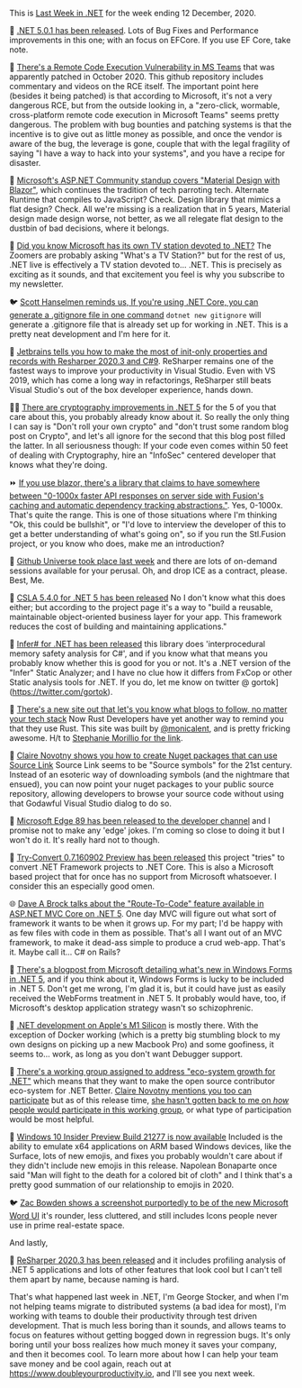 This is [Last Week in .NET](https://podcast.lastweekin.net) for the week ending 12 December, 2020.

📢 [.NET 5.0.1 has been released](https://devblogs.microsoft.com/dotnet/net-december-2020/). Lots of Bug Fixes and Performance improvements in this one; with an focus on EFCore.  If you use EF Core, take note.

🚨 [There's a Remote Code Execution Vulnerability in MS Teams](https://github.com/oskarsve/ms-teams-rce) that was apparently patched in October 2020.  This github repository includes commentary and videos on the RCE itself.  The important point here (besides it being patched) is that according to Microsoft, it's not a very dangerous RCE, but from the outside looking in, a "zero-click, wormable, cross-platform remote code execution in Microsoft Teams" seems pretty dangerous.  The problem with bug bounties and patching systems is that the incentive is to give out as little money as possible, and once the vendor is aware of the bug, the leverage is gone, couple that with the legal fragility of saying "I have a way to hack into your systems", and you have a recipe for disaster.  

🎥 [Microsoft's ASP.NET Community standup covers "Material Design with Blazor"](https://www.youtube.com/watch?v=yzLDvQ-bOw8&list=PLdo4fOcmZ0oX-DBuRG4u58ZTAJgBAeQ-t&index=3), which continues the tradition of tech parroting tech.  Alternate Runtime that compiles to JavaScript? Check. Design library that mimics a flat design? Check.  All we're missing is a realization that in 5 years, Material design made design worse, not better, as we all relegate flat design to the dustbin of bad decisions, where it belongs.

🎥 [Did you know Microsoft has its own TV station devoted to .NET?](https://dotnet.microsoft.com/live) The Zoomers are probably asking "What's a TV Station?" but for the rest of us, .NET live is effectively a TV station devoted to... .NET.  This is precisely as exciting as it sounds, and that excitement you feel is why you subscribe to my newsletter.

🐦 [Scott Hanselmen reminds us, If you're using .NET Core, you can generate a .gitignore file in one command](https://twitter.com/shanselman/status/1336118656896397312?s=20)  `dotnet new gitignore` will generate a .gitignore file that is already set up for working in .NET.  This is a pretty neat development and I'm here for it. 

🎌 [Jetbrains tells you how to make the most of init-only properties and records with Resharper 2020.3 and C#9](https://blog.jetbrains.com/dotnet/2020/12/07/use-c-9-records-and-init-only-properties-in-resharper-and-rider-2020-3).  ReSharper remains one of the fastest ways to improve your productivity in Visual Studio.  Even with VS 2019, which has come a long way in refactorings, ReSharper still beats Visual Studio's out of the box developer experience, hands down.

👩‍💻 [There are cryptography improvements in .NET 5](https://www.tpeczek.com/2020/12/cryptography-improvements-in-net-5.html) for the 5 of you that care about this, you probably already know about it.  So really the only thing I can say is "Don't roll your own crypto" and "don't trust some random blog post on Crypto", and let's all ignore for the second that this blog post filled the latter.  In all seriousness though: If your code even comes within 50 feet of dealing with Cryptography, hire an "InfoSec" centered developer that knows what they're doing.

⏩ [If you use blazor, there's a library that claims to have somewhere between "0-1000x faster API responses on server side with Fusion's caching and automatic dependency tracking abstractions."](https://github.com/servicetitan/Stl.Fusion).  Yes, 0-1000x.  That's quite the range.   This is one of those situations where I'm thinking "Ok, this could be bullshit", or "I'd love to interview the developer of this to get a better understanding of what's going on", so if you run the Stl.Fusion project, or you know who does, make me an introduction?

🤼 [Github Universe took place last week](https://githubuniverse.com/) and there are lots of on-demand sessions available for your perusal.  Oh, and drop ICE as a contract, please. Best, Me.

🎁 [CSLA 5.4.0 for .NET 5 has been released](https://github.com/MarimerLLC/csla/releases/tag/v5.4.0) No I don't know what this does either; but according to the project page it's a way to "build a reusable, maintainable object-oriented business layer for your app. This framework reduces the cost of building and maintaining applications."  

🎁 [Infer# for .NET has been released](https://devblogs.microsoft.com/dotnet/infer-interprocedural-memory-safety-analysis-for-c/) this library does 'interprocedural memory safety analysis for C#', and if you know what that means you probably know whether this is good for you or not.  It's a .NET version of the "Infer" Static Analyzer; and I have no clue how it differs from FxCop or other Static analysis tools for .NET.  If you do, let me know on twitter @ gortok](https://twitter.com/gortok). 

📝 [There's a new site out that let's you know what blogs to follow, no matter your tech stack](https://bloggingfordevs.com/trends/) Now Rust Developers have yet another way to remind you that they use Rust. This site was built by [@monicalent](https://twitter.com/monicalent), and is pretty fricking awesome. H/t to [Stephanie Morillio for the link](https://twitter.com/radiomorillo/status/1336478741476880389).

📝 [Claire Novotny shows you how to create Nuget packages that can use Source Link](https://devblogs.microsoft.com/dotnet/producing-packages-with-source-link/) Source Link seems to be "Source symbols" for the 21st century. Instead of an esoteric way of downloading symbols (and the nightmare that ensued), you can now point your nuget packages to your public source repository, allowing developers to browse your source code without using that Godawful Visual Studio dialog to do so. 

🎁 [Microsoft Edge 89 has been released to the developer channel](https://www.kunal-chowdhury.com/2020/12/microsoft-edge-89.html) and I promise not to make any 'edge' jokes.  I'm coming so close to doing it but I won't do it. It's really hard not to though.

🎁 [Try-Convert 0.7.160902 Preview has been released](https://github.com/dotnet/try-convert/releases/tag/v0.7.160902) this project "tries" to convert .NET Framework projects to .NET Core. This is also a Microsoft based project that for once has no support from Microsoft whatsoever.  I consider this an especially good omen.  

🌐 [Dave A Brock talks about the "Route-To-Code" feature available in ASP.NET MVC Core on .NET 5](https://daveabrock.com/2020/12/04/migrate-mvc-to-route-to-code).  One day MVC will figure out what sort of framework it wants to be when it grows up. For my part; I'd be happy with as few files with code in them as possible.  That's all I want out of an MVC framework, to make it dead-ass simple to produce a crud web-app. That's it. Maybe call it... C# on Rails?

📝 [There's a blogpost from Microsoft detailing what's new in Windows Forms in .NET 5](https://devblogs.microsoft.com/dotnet/whats-new-in-windows-forms-runtime-in-net-5-0/), and if you think about it, Windows Forms is lucky to be included in .NET 5.  Don't get me wrong, I'm glad it is, but it could have just as easily received the WebForms treatment in .NET 5.  It probably would have, too, if Microsoft's desktop application strategy wasn't so schizophrenic.

📝 [.NET development on Apple's M1 Silicon](https://blog.jetbrains.com/dotnet/2020/12/11/net-development-on-apple-silicon/) is mostly there.  With the exception of Docker working (which is a pretty big stumbling block to my own designs on picking up a new Macbook Pro) and some goofiness, it seems to... work, as long as you don't want Debugger support.

🤼 [There's a working group assigned to address "eco-system growth for .NET"](https://github.com/dotnet-foundation/ecosystem-growth) which means that they want to make the open source contributor eco-system for .NET Better.  [Claire Novotny mentions you too can participate](https://github.com/dotnet-foundation/announcements/issues/7) but as of this release time, [she hasn't gotten back to me on *how* people would participate in this working group](https://twitter.com/gortok/status/1338495270141759489?s=20), or what type of participation would be most helpful.

📢 [Windows 10 Insider Preview Build 21277 is now available](https://blogs.windows.com/windows-insider/2020/12/10/announcing-windows-10-insider-preview-build-21277/) Included is the ability to emulate x64 applications on ARM based Windows devices, like the Surface, lots of new emojis, and fixes you probably wouldn't care about if they didn't include new emojis in this release.  Napolean Bonaparte once said "Man will fight to the death for a colored bit of cloth" and I think that's a pretty good summation of our relationship to emojis in 2020.

🐦 [Zac Bowden shows a screenshot purportedly to be of the new Microsoft Word UI](https://twitter.com/zacbowden/status/1337916422404632577?s=20) it's rounder, less cluttered, and still includes Icons people never use in prime real-estate space.

And lastly,

🎁 [ReSharper 2020.3 has been released](https://www.jetbrains.com/resharper/whatsnew/#c-support) and it includes profiling analysis of .NET 5 applications and lots of other features that look cool but I can't tell them apart by name, because naming is hard.  

That's what happened last week in .NET, I'm George Stocker, and when I'm not helping teams migrate to distributed systems (a bad idea for most), I'm working with teams to double their productivity through test driven development. That is much less boring than it sounds, and allows teams to focus on features without getting bogged down in regression bugs.  It's only boring until your boss realizes how much money it saves your company, and then it becomes cool.  To learn more about how I can help your team save money and be cool again, reach out at https://www.doubleyourproductivity.io, and I'll see you next week.

